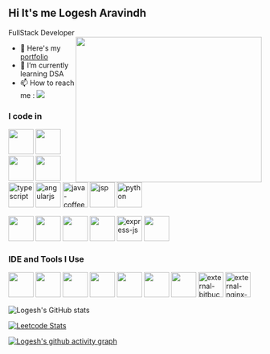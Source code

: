 ## Hi It's me Logesh Aravindh

FullStack Developer
<img align="right" width="370" height="290" src="https://i.pinimg.com/originals/47/f0/34/47f0342cec72b800463bf003eac1257e.gif">
- 🔭 Here's my [portfolio](https://loki-00.web.app/)                                                 
- 🌱 I’m currently learning DSA
- 📫 How to reach me :
[<img src="https://img.shields.io/badge/LinkedIn-0077B5?style=for-the-badge&logo=linkedin&logoColor=white" />](https://www.linkedin.com/in/logesh-aravindh-7162901a5/)

### I code in
<img height="50" width="50" src="https://img.icons8.com/color/48/000000/html-5.png" /> <img height="50" width="50" src="https://img.icons8.com/color/48/000000/css3.png" /> <img height="50" width="50" src="https://img.icons8.com/color/48/000000/bootstrap.png" />
<img height="50" width="50" src="https://img.icons8.com/color/48/000000/javascript.png"/> <img width="50" height="50" src="https://img.icons8.com/color/48/typescript.png" alt="typescript"/> <img width="50" height="50" src="https://img.icons8.com/color/48/angularjs.png" alt="angularjs"/>
<img width="50" height="50" src="https://img.icons8.com/color/48/java-coffee-cup-logo--v1.png" alt="java-coffee-cup-logo--v1"/> <img width="50" height="50" src="https://img.icons8.com/ios/50/jsp.png" alt="jsp"/> <img width="50" height="50" src="https://img.icons8.com/fluency/48/python.png" alt="python"/>

<img height="50" width="50" src="https://img.icons8.com/color/48/000000/google-firebase-console.png"/> <img height="50" width="50" src="https://img.icons8.com/color/48/000000/mysql-logo.png"/> <img height="50" width="50" src="https://img.icons8.com/color/48/000000/mongodb.png"/> <img height="50" width="50" src="https://img.icons8.com/color/48/000000/nodejs.png"/>  <img width="50" height="50" src="https://img.icons8.com/ios/50/express-js.png" alt="express-js"/> <img height="50" width="50" src="https://img.icons8.com/color/48/000000/spring-logo.png"/>

### IDE and Tools I Use
<img height="50" width="50" src="https://img.icons8.com/color/48/000000/visual-studio-code-2019.png"/> <img height="50" width="50" src="https://img.icons8.com/color/48/000000/pycharm.png"/> <img height="50" width="50" src="https://img.icons8.com/color/50/000000/git.png"/>  <img height="50" src="https://img.icons8.com/officel/480/null/java-eclipse.png"/> <img height="50" src="https://img.icons8.com/color/480/null/notion--v1.png" />  <img height="50" width="50" src="https://img.icons8.com/color/48/000000/figma--v1.png"/> <img height="50" src="https://img.shields.io/badge/Netlify-00C7B7?style=for-the-badge&logo=netlify&logoColor=white"/> <img width="50" height="50" src="https://img.icons8.com/external-tal-revivo-shadow-tal-revivo/24/external-bitbucket-is-a-web-based-version-control-repository-hosting-service-logo-shadow-tal-revivo.png" alt="external-bitbucket-is-a-web-based-version-control-repository-hosting-service-logo-shadow-tal-revivo"/> <img width="50" height="50" src="https://img.icons8.com/external-tal-revivo-shadow-tal-revivo/48/external-nginx-accelerates-content-and-application-delivery-improves-security-logo-shadow-tal-revivo.png" alt="external-nginx-accelerates-content-and-application-delivery-improves-security-logo-shadow-tal-revivo"/> 



![Logesh's GitHub stats](https://github-readme-stats.vercel.app/api?username=loki007-code)



[![Leetcode Stats](https://leetcard.jacoblin.cool/dlaravindhtechie?theme=nord&font=Alata&ext=heatmap)](https://leetcode.com/u/dlaravindhtechie/)



[![Logesh's github activity graph](https://github-readme-activity-graph.vercel.app/graph?username=loki007-code&bg_color=494647&color=e0dce0&line=e6dbe5&point=da2b2b&area=true&hide_border=true)](https://github.com/ashutosh00710/github-readme-activity-graph)
